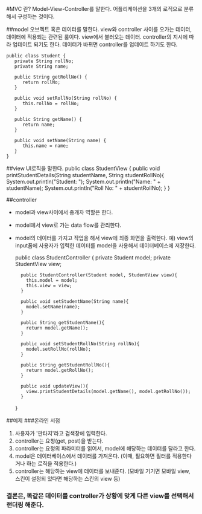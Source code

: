 #MVC 란?
Model-View-Controller를 말한다.
어플리케이션을 3개의 로직으로 분류해서 구성하는 것이다.

##model
오브젝트 혹은 데이터를 말한다.
view와 controller 사이를 오가는 데이터, 데이터에 적용되는 관련된 룰이다.
view에서 불러오는 데이터.
controller의 지시에 따라 업데이트 되기도 한다.
데이터가 바뀌면 controller를 업데이트 하기도 한다.

    public class Student {
       private String rollNo;
       private String name;

       public String getRollNo() {
          return rollNo;
       }

       public void setRollNo(String rollNo) {
          this.rollNo = rollNo;
       }

       public String getName() {
          return name;
       }

       public void setName(String name) {
          this.name = name;
       }
    }

##view
UI로직을 말한다.
    public class StudentView {
        public void printStudentDetails(String studentName, String studentRollNo){
          System.out.println("Student: ");
          System.out.println("Name: " + studentName);
          System.out.println("Roll No: " + studentRollNo);
        }
    }


##controller
- model과 view사이에서 중개자 역할은 한다.
- model에서 view로 가는 data flow를 관리한다.
- model의 데이터를 가지고 작업을 해서 view에 최종 화면을 출력한다.
예) view의 input폼에 사용자가 입력한 데이터를 model을 사용해서 데이터베이스에 저장한다.

    public class StudentController {
        private Student model;
        private StudentView view;

        public StudentController(Student model, StudentView view){
          this.model = model;
          this.view = view;
        }

        public void setStudentName(String name){
          model.setName(name);		
        }

        public String getStudentName(){
          return model.getName();		
        }

        public void setStudentRollNo(String rollNo){
          model.setRollNo(rollNo);		
        }

        public String getStudentRollNo(){
          return model.getRollNo();		
        }

        public void updateView(){				
          view.printStudentDetails(model.getName(), model.getRollNo());
        }
    }

##예제
###온라인 서점
1. 사용자가 '판타지'라고 검색창에 입력한다.
2. controller는 요청(get, post)을 받는다.
3. controller는 요청의 파라미터를 읽어서, model에 해당하는 데이터를 달라고 한다.
4. model은 데이터베이스에서 데이터를 가져온다. (이때, 필요하면 필터를 적용한다거나 하는 로직을 적용한다.)
5. controller는 해당하는 view에 데이터를 보내준다. (모바일 기기면 모바일 view, 스킨이 설정되 있다면 해당하는 스킨의 view 등)

### 결론은, 똑같은 데이터를 controller가 상황에 맞게 다른 view를 선택해서 랜더링 해준다.
